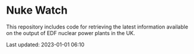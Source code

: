 # Nuke Watch

This repository includes code for retrieving the latest information available on the output of EDF nuclear power plants in the UK.

Last updated: 2023-01-01 06:10